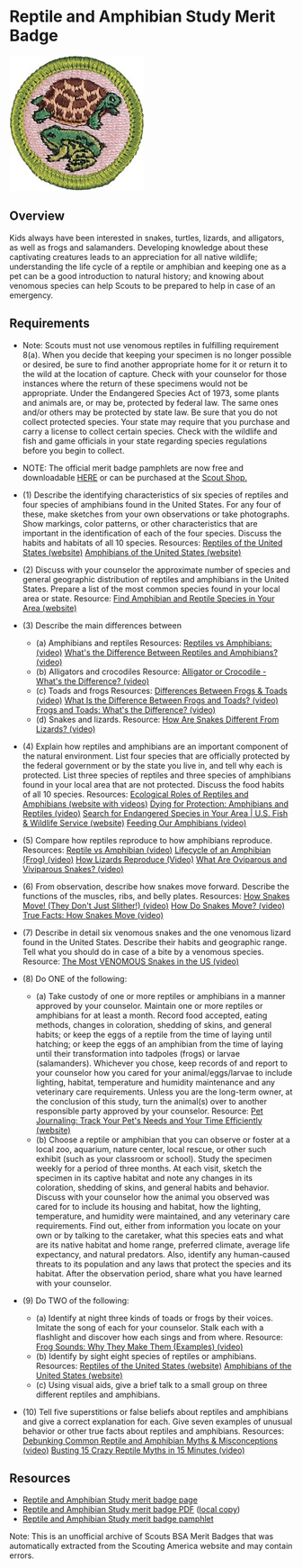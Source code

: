 

# Reptile and Amphibian Study Merit Badge

![Reptile and Amphibian Study Merit Badge](images/reptile-and-amphibian-study-merit-badge.jpg)

## Overview



Kids always have been interested in snakes, turtles, lizards, and alligators, as well as frogs and salamanders. Developing knowledge about these captivating creatures leads to an appreciation for all native wildlife; understanding the life cycle of a reptile or amphibian and keeping one as a pet can be a good introduction to natural history; and knowing about venomous species can help Scouts to be prepared to help in case of an emergency.

## Requirements

* Note: Scouts must not use venomous reptiles in fulfilling requirement 8(a). When you decide that keeping your specimen is no longer possible or desired, be sure to find another appropriate home for it or return it to the wild at the location of capture. Check with your counselor for those instances where the return of these specimens would not be appropriate.  Under the Endangered Species Act of 1973, some plants and animals are, or may be, protected by federal law. The same ones and/or others may be protected by state law. Be sure that you do not collect protected species. Your state may require that you purchase and carry a license to collect certain species. Check with the wildlife and fish and game officials in your state regarding species regulations before you begin to collect.
* NOTE:  The official merit badge pamphlets are now free and downloadable  [HERE](https://filestore.scouting.org/filestore/Merit_Badge_ReqandRes/Pamphlets/Reptile%20Amphibian.pdf) or can be purchased at the [Scout Shop.](https://www.scoutshop.org/)
* (1) Describe the identifying characteristics of six species of reptiles and four species of amphibians found in the United States. For any four of these, make sketches from your own observations or take photographs. Show markings, color patterns, or other characteristics that are important in the identification of each of the four species. Discuss the habits and habitats of all 10 species. Resources:  [Reptiles of the United States (website)](https://www.inaturalist.org/places/united-states#taxon=26036)  [Amphibians of the United States (website)](https://www.inaturalist.org/places/united-states#taxon=20978)
* (2) Discuss with your counselor the approximate number of species and general geographic distribution of reptiles and amphibians in the United States. Prepare a list of the most common species found in your local area or state. Resource:  [Find Amphibian and Reptile Species in Your Area (website)](https://geonarrative.usgs.gov/amphibianreptileexplorer/)
* (3) Describe the main differences between
    * (a) Amphibians and reptiles Resources: [Reptiles vs Amphibians: (video)](https://www.youtube.com/watch?v=6MsTbQi19SA) [What's the Difference Between Reptiles and Amphibians? (video)](https://www.youtube.com/watch?v=j1vMyuYBqA4&t=54s)
    * (b) Alligators and crocodiles Resource: [Alligator or Crocodile - What's the Difference? (video)](https://youtu.be/oins54YQGYI?si=k7YJDZxBk91z5IkW)
    * (c) Toads and frogs Resources: [Differences Between Frogs & Toads (video)](https://www.youtube.com/watch?v=O7QaL3xehRw) [What Is the Difference Between Frogs and Toads? (video)](https://www.youtube.com/watch?v=mM59TQOPDYQ) [Frogs and Toads: What's the Difference? (video)](https://www.youtube.com/watch?v=IF0EWfbevrM)
    * (d) Snakes and lizards. Resource: [How Are Snakes Different From Lizards? (video)](https://youtu.be/MMFcutNSKZk?si=u6Ux_2x9TxmepTJp)


* (4) Explain how reptiles and amphibians are an important component of the natural environment. List four species that are officially protected by the federal government or by the state you live in, and tell why each is protected. List three species of reptiles and three species of amphibians found in your local area that are not protected. Discuss the food habits of all 10 species. Resources:  [Ecological Roles of Reptiles and Amphibians (website with videos)](https://www.online-field-guide.com/ecological-roles-of-reptiles-and-amphibians/)  [Dying for Protection: Amphibians and Reptiles (video)](https://youtu.be/dQpHqkAvNnc?si=2E6kp1GO8McIHRsI)  [Search for Endangered Species in Your Area | U.S. Fish & Wildlife Service (website)](https://ecos.fws.gov/ecp0/reports/ad-hoc-species-report?kingdom=V&kingdom=I&status=E&status=T&status=EmE&status=EmT&status=EXPE&status=EXPN&status=SAE&status=SAT&mapstatus=3&fcrithab=on&fstatus=on&fspecrule=on&finvpop=on&fgroup=on&header=Listed+Animals)  [Feeding Our Amphibians (video)](https://www.youtube.com/watch?v=baY4dzLSWlY)
* (5) Compare how reptiles reproduce to how amphibians reproduce. Resources:  [Reptile vs Amphibian (video)](https://www.youtube.com/watch?v=GKM_mDDPJh0)  [Lifecycle of an Amphibian (Frog) (video)](https://youtu.be/sZnvgGmvuVs?si=3d5-sxPLy1jJbJz_)  [How Lizards Reproduce (Video)](https://www.youtube.com/watch?v=ACEpFX2Dnmk)  [What Are Oviparous and Viviparous Snakes? (video)](https://youtu.be/KFCfL99rHpw?si=rCqWcKm5S4LBA7zW)
* (6) From observation, describe how snakes move forward. Describe the functions of the muscles, ribs, and belly plates. Resources:  [How Snakes Move! (They Don't Just Slither!) (video)](https://www.youtube.com/watch?v=7-AKPFiIEEw)  [How Do Snakes Move? (video)](https://www.youtube.com/watch?v=aPV0HpPRH2A)  [True Facts: How Snakes Move (video)](https://www.youtube.com/watch?v=zFNnx4UgkNI)
* (7) Describe in detail six venomous snakes and the one venomous lizard found in the United States. Describe their habits and geographic range. Tell what you should do in case of a bite by a venomous species. Resource:  [The Most VENOMOUS Snakes in the US (video)](https://youtu.be/guMzO7vzMT0?si=3thQ8FQdwoEHXV75)
* (8) Do ONE of the following:
    * (a) Take custody of one or more reptiles or amphibians in a manner approved by your counselor. Maintain one or more reptiles or amphibians for at least a month. Record food accepted, eating methods, changes in coloration, shedding of skins, and general habits; or keep the eggs of a reptile from the time of laying until hatching; or keep the eggs of an amphibian from the time of laying until their transformation into tadpoles (frogs) or larvae (salamanders). Whichever you chose, keep records of and report to your counselor how you cared for your animal/eggs/larvae to include lighting, habitat, temperature and humidity maintenance and any veterinary care requirements. Unless you are the long-term owner, at the conclusion of this study, turn the animal(s) over to another responsible party approved by your counselor. Resource: [Pet Journaling: Track Your Pet's Needs and Your Time Efficiently (website)](https://fluent-time-management.com/pet-journaling-track-your-pets-needs-and-your-time-efficiently/)
    * (b) Choose a reptile or amphibian that you can observe or foster at a local zoo, aquarium, nature center, local rescue, or other such exhibit (such as your classroom or school). Study the specimen weekly for a period of three months. At each visit, sketch the specimen in its captive habitat and note any changes in its coloration, shedding of skins, and general habits and behavior. Discuss with your counselor how the animal you observed was cared for to include its housing and habitat, how the lighting, temperature, and humidity were maintained, and any veterinary care requirements.  Find out, either from information you locate on your own or by talking to the caretaker, what this species eats and what are its native habitat and home range, preferred climate, average life expectancy, and natural predators. Also, identify any human-caused threats to its population and any laws that protect the species and its habitat. After the observation period, share what you have learned with your counselor.


* (9) Do TWO of the following:
    * (a) Identify at night three kinds of toads or frogs by their voices. Imitate the song of each for your counselor. Stalk each with a flashlight and discover how each sings and from where. Resource: [Frog Sounds: Why They Make Them (Examples) (video)](https://youtu.be/74-vaZv54s8?si=7ClcX_Akwhjh0A_T)
    * (b) Identify by sight eight species of reptiles or amphibians. Resources: [Reptiles of the United States (website)](https://www.inaturalist.org/places/united-states#taxon=26036) [Amphibians of the United States (website)](https://www.inaturalist.org/places/united-states#taxon=20978)
    * (c) Using visual aids, give a brief talk to a small group on three different reptiles and amphibians.


* (10) Tell five superstitions or false beliefs about reptiles and amphibians and give a correct explanation for each. Give seven examples of unusual behavior or other true facts about reptiles and amphibians. Resources:  [Debunking Common Reptile and Amphibian Myths & Misconceptions (video)](https://www.youtube.com/watch?v=Nz6VQSlr9mI)  [Busting 15 Crazy Reptile Myths in 15 Minutes (video)](https://www.youtube.com/watch?v=i7FR8h4Ky44)


## Resources

- [Reptile and Amphibian Study merit badge page](https://www.scouting.org/merit-badges/reptile-and-amphibian-study/)
- [Reptile and Amphibian Study merit badge PDF](https://filestore.scouting.org/filestore/Merit_Badge_ReqandRes/Pamphlets/Reptile%20Amphibian.pdf) ([local copy](files/reptile-and-amphibian-study-merit-badge.pdf))
- [Reptile and Amphibian Study merit badge pamphlet](https://www.scoutshop.org/reptile-amphibian-merit-badge-pamphlet-660198.html)

Note: This is an unofficial archive of Scouts BSA Merit Badges that was automatically extracted from the Scouting America website and may contain errors.